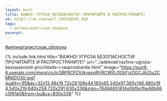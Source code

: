 ```yaml
---
layout: post
title: ВАЖНО! УГРОЗА БЕЗОПАСНОСТИ! ПРОЧИТАЙТЕ И РАСПРОСТРАНИТЕ!
vk: https://vk.com/wall-166188545_920
tags:
  - антинаталистская_оборона
excerpt:
---
```

[#антинаталистская_оборона](poisk.html#антинаталистская_оборона)

{% include link.html title="ВАЖНО! УГРОЗА БЕЗОПАСНОСТИ! ПРОЧИТАЙТЕ И РАСПРОСТРАНИТЕ!" url="../adekvat/vazhno-ugroza-bezopasnosti-prochitaite-i-rasprostranite.html" image="https://sun9-6.userapi.com/impg/cnJicSBP8CPZIUkyespRVRCWl0J1GbTjzOGCJA/Gu2CMNiDO30.jpg?quality=95&as=32x13,48x19,72x29,108x44,160x65,240x97,360x146,480x194,540x219,640x259,720x291,830x336&sign=76494851814e0bfbcfbe46b66c5f91e0&from=bu&cs=830x336" %}